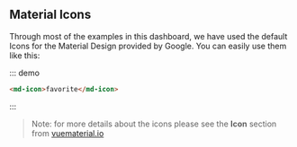 ## Material Icons

Through most of the examples in this dashboard, we have used the default Icons for the Material Design provided by Google. You can easily use them like this:

::: demo
```html
<md-icon>favorite</md-icon>
```
:::

> Note: for more details about the icons please see the **Icon** section from [vuematerial.io](https://vuematerial.io/components/icon)
